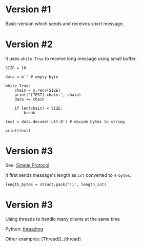 # Version #1

Basic version which sends and receives short message.

# Version #2 

It uses `while True` to receive long message using small buffer.

    SIZE = 10
    
    data = b'' # empty byte 

    while True:
        chain = s.recv(SIZE)
        print('[TEST] chain:', chain)
        data += chain

        if len(chain) < SIZE:
            break

    text = data.decode('utf-8') # decode bytes to string

    print(text)

# Version #3

See: [Simple Protocol](../simple-protocol)

It first sends message's length as `int` converted to `4-bytes`. 

    length_bytes = struct.pack('!i', length_int)

# Version #3

Using threads to handle many clients at the same time

Python: [threading](https://docs.python.org/3/library/threading.html)

Other examples: [Thread][../thread]

